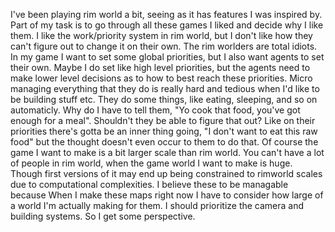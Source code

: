 I've been playing rim world a bit, seeing as it has features I was inspired by. Part of my task is to go through all these games I liked and decide why I like them. I like the work/priority system in rim world, but I don't like how they can't figure out to change it on their own. The rim worlders are total idiots. In my game I want to set some global priorities, but I also want agents to set their own. Maybe I do set like high level priorities, but the agents need to make lower level decisions as to how to best reach these priorities. Micro managing everything that they do is really hard and tedious when I'd like to be building stuff etc. They do some things, like eating, sleeping, and so on automaticly. Why do I have to tell them, "Yo cook that food, you've got enough for a meal". Shouldn't they be able to figure that out? Like on their priorities there's gotta be an inner thing going, "I don't want to eat this raw food" but the thought doesn't even occur to them to do that. Of course the game I want to make is a bit larger scale than rim world. You can't have a lot of people in rim world, when the game world I want to make is huge. Though first versions of it may end up being constrained to rimworld scales due to computational complexities. I believe these to be managable because When I make these maps right now I have to consider how large of a world I'm actually making for them. I should prioritize the camera and building systems. So I get some perspective.